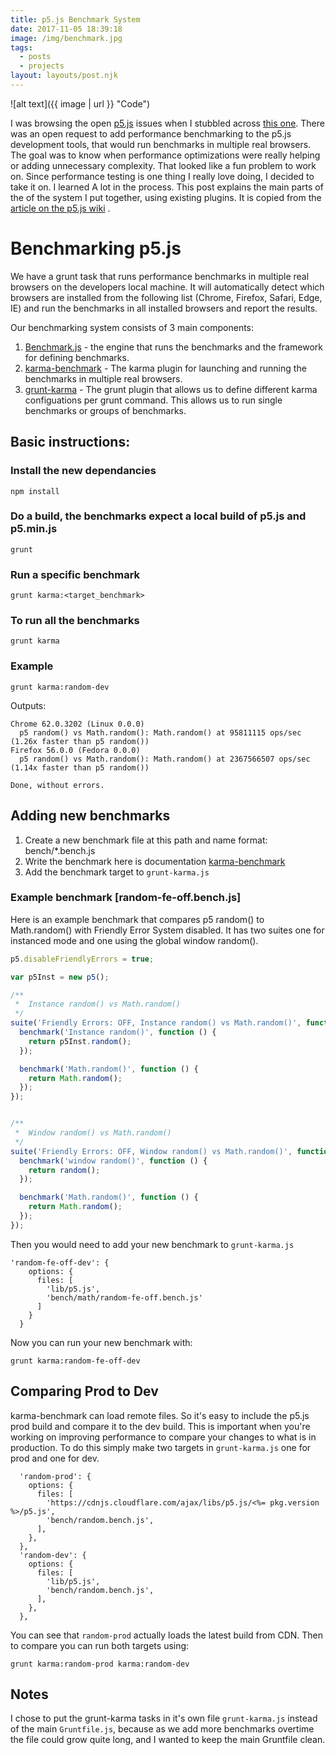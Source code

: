```yaml
---
title: p5.js Benchmark System
date: 2017-11-05 18:39:18
image: /img/benchmark.jpg
tags:
  - posts
  - projects
layout: layouts/post.njk
---
```


![alt text]({{ image | url }} "Code")

I was browsing the open [p5.js](https://github.com/processing/p5.js/issues/1524) issues when I stubbled across [this one](https://github.com/processing/p5.js/issues/1524). There was an open request to add performance benchmarking to the p5.js development tools, that would run benchmarks in multiple real browsers. The goal was to know when performance optimizations were really helping or adding unnecessary complexity.  That looked like a fun problem to work on.  Since performance testing is one thing I really love doing, I decided to take it on.  I learned A lot in the process.  This post explains the main parts of the of the system I put together,  using existing plugins.  It is copied from the [article on the p5.js wiki](https://github.com/processing/p5.js/wiki/Benchmarking-p5.js) .

# Benchmarking p5.js
We have a grunt task that runs performance benchmarks in multiple real browsers on the developers local machine. It will automatically detect which browsers are installed from the following list (Chrome, Firefox, Safari, Edge, IE) and run the benchmarks in all installed browsers and report the results.

Our benchmarking system consists of 3 main components:

1. [Benchmark.js](https://benchmarkjs.com/) - the engine that runs the benchmarks and the framework for defining benchmarks.
2. [karma-benchmark](https://www.npmjs.com/package/karma-benchmark) - The karma plugin for launching and running the benchmarks in multiple real browsers.
3. [grunt-karma](https://www.npmjs.com/package/grunt-karma) - The grunt plugin that allows us to define different karma configuations per grunt command.  This allows us to run single benchmarks or groups of benchmarks.

## Basic instructions:
### Install the new dependancies

```text
npm install
```

### Do a build, the benchmarks expect a local build of p5.js and p5.min.js

```text
grunt
```

### Run a specific benchmark

```text
grunt karma:<target_benchmark>
```

### To run all the benchmarks

```text
grunt karma
```

### Example

```text
grunt karma:random-dev
```

Outputs:
``` text
Chrome 62.0.3202 (Linux 0.0.0)
  p5 random() vs Math.random(): Math.random() at 95811115 ops/sec (1.26x faster than p5 random())
Firefox 56.0.0 (Fedora 0.0.0)
  p5 random() vs Math.random(): Math.random() at 2367566507 ops/sec (1.14x faster than p5 random())

Done, without errors.
```

## Adding new benchmarks
1.  Create a new benchmark file at this path and name format:  bench/*.bench.js
2.  Write the benchmark here is documentation [karma-benchmark](https://github.com/JamieMason/karma-benchmark/blob/master/README.md)
3.  Add the benchmark target to `grunt-karma.js`

### Example benchmark [random-fe-off.bench.js]

Here is an example benchmark that compares p5 random() to Math.random() with Friendly Error System disabled. It has two suites one for instanced mode and one using the global window random().

```js
p5.disableFriendlyErrors = true;

var p5Inst = new p5();

/**
 *  Instance random() vs Math.random()
 */
suite('Friendly Errors: OFF, Instance random() vs Math.random()', function () {
  benchmark('Instance random()', function () {
    return p5Inst.random();
  });

  benchmark('Math.random()', function () {
    return Math.random();
  });
});


/**
 *  Window random() vs Math.random()
 */
suite('Friendly Errors: OFF, Window random() vs Math.random()', function () {
  benchmark('window random()', function () {
    return random();
  });

  benchmark('Math.random()', function () {
    return Math.random();
  });
});
```
Then you would need to add your new benchmark to `grunt-karma.js`

```text
'random-fe-off-dev': {
    options: {
      files: [
        'lib/p5.js',
        'bench/math/random-fe-off.bench.js'
      ]
    }
  }
```
Now you can run your new benchmark with:

```text
grunt karma:random-fe-off-dev
```

## Comparing Prod to Dev
karma-benchmark can load remote files.  So it's easy to include the p5.js prod build and compare it to the dev build.  This is important when you're working on improving performance to compare your changes to what is in production.   To do this simply make two targets in `grunt-karma.js` one for prod and one for dev.

```text
  'random-prod': {
    options: {
      files: [
        'https://cdnjs.cloudflare.com/ajax/libs/p5.js/<%= pkg.version %>/p5.js',
        'bench/random.bench.js',
      ],
    },
  },
  'random-dev': {
    options: {
      files: [
        'lib/p5.js',
        'bench/random.bench.js',
      ],
    },
  },
```

You can see that `random-prod` actually loads the latest build from CDN.  Then to compare you can run both targets using:

```text
grunt karma:random-prod karma:random-dev
```

## Notes
I chose to put the grunt-karma tasks in it's own file `grunt-karma.js`  instead of the main `Gruntfile.js`, because as we add more benchmarks overtime the file could grow quite long, and I wanted to keep the main Gruntfile clean.

